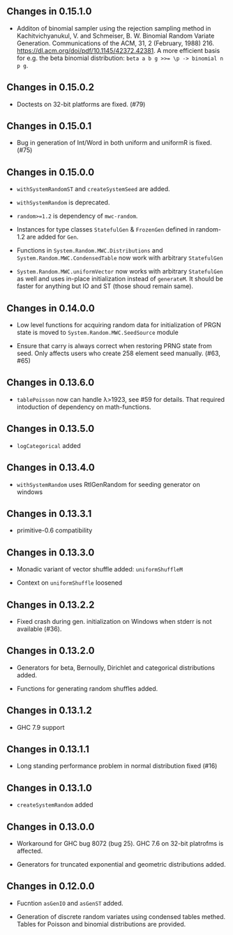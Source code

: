 ## Changes in 0.15.1.0

  * Additon of binomial sampler using the rejection sampling method in
    Kachitvichyanukul, V. and Schmeiser, B. W.  Binomial Random
    Variate Generation.  Communications of the ACM, 31, 2 (February,
    1988) 216. <https://dl.acm.org/doi/pdf/10.1145/42372.42381>. A more
    efficient basis for e.g. the beta binomial distribution:
	`beta a b g >>= \p -> binomial n p g`.

## Changes in 0.15.0.2

  * Doctests on 32-bit platforms are fixed. (#79)


## Changes in 0.15.0.1

  * Bug in generation of Int/Word in both uniform and uniformR is fixed. (#75)


## Changes in 0.15.0.0

  * `withSystemRandomST` and `createSystemSeed` are added.

  * `withSystemRandom` is deprecated.

  * `random>=1.2` is dependency of `mwc-random`.

  * Instances for type classes `StatefulGen` & `FrozenGen` defined in random-1.2
    are added for `Gen`.

  * Functions in `System.Random.MWC.Distributions` and
    `System.Random.MWC.CondensedTable` now work with arbitrary `StatefulGen`

  * `System.Random.MWC.uniformVector` now works with arbitrary `StatefulGen` as
    well and uses in-place initialization instead of `generateM`. It should be
    faster for anything but IO and ST (those shoud remain same).


## Changes in 0.14.0.0

  * Low level functions for acquiring random data for initialization
    of PRGN state is moved to `System.Random.MWC.SeedSource` module

  * Ensure that carry is always correct when restoring PRNG state from
    seed. Only affects users who create 258 element seed manually.
    (#63, #65)


## Changes in 0.13.6.0

  * `tablePoisson` now can handle λ>1923, see #59 for details.
    That required intoduction of dependency on math-functions.


## Changes in 0.13.5.0

  * `logCategorical` added

## Changes in 0.13.4.0

  * `withSystemRandom` uses RtlGenRandom for seeding generator on windows


## Changes in 0.13.3.1

  * primitive-0.6 compatibility


## Changes in 0.13.3.0

  * Monadic variant of vector shuffle added: `uniformShuffleM`

  * Context on `uniformShuffle` loosened


## Changes in 0.13.2.2

  * Fixed crash during gen. initialization on Windows when stderr
    is not available (#36).

## Changes in 0.13.2.0

  * Generators for beta, Bernoully, Dirichlet and categorical distributions
    added.

  * Functions for generating random shuffles added.


## Changes in 0.13.1.2

  * GHC 7.9 support


## Changes in 0.13.1.1

  * Long standing performance problem in normal distribution fixed (#16)


## Changes in 0.13.1.0

  * `createSystemRandom` added


## Changes in 0.13.0.0

  * Workaround for GHC bug 8072 (bug 25). GHC 7.6 on 32-bit platrofms is
    affected.

  * Generators for truncated exponential and geometric distributions
    added.


## Changes in 0.12.0.0

  * Fucntion `asGenIO` and `asGenST` added.

  * Generation of discrete random variates using condensed tables
    methed. Tables for Poisson and binomial distributions are
    provided.
